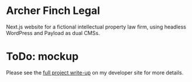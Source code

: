 # Archer Finch Legal

Next.js website for a fictional intellectual property law firm, using headless WordPress and Payload as dual CMSs.

# ToDo: mockup

Please see the [full project write-up](https://danedwardsdeveloper.com/projects/archer-finch-legal) on my developer site for more details.
